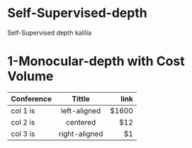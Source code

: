 # Self-Supervised-depth
Self-Supervised depth kalilia
# 1-Monocular-depth with Cost Volume
| Conference   |     Tittle     |  link |
|--------------|:--------------:|------:|
| col 1 is     |  left-aligned  | $1600 |
| col 2 is     |    centered    |   $12 |
| col 3 is     | right-aligned  |    $1 |
